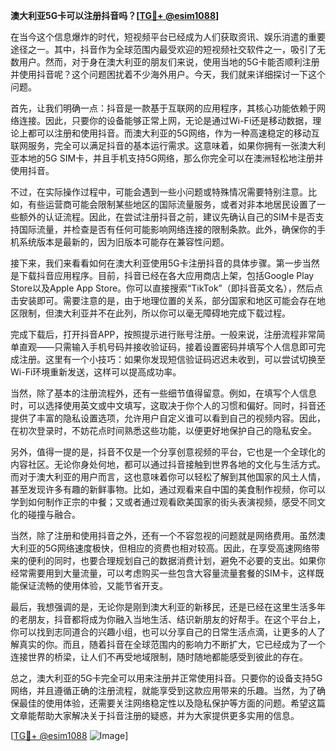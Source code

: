 **澳大利亚5G卡可以注册抖音吗？[[TG💪+ @esim1088](https://t.me/s/esim1088)]**

在当今这个信息爆炸的时代，短视频平台已经成为人们获取资讯、娱乐消遣的重要途径之一。其中，抖音作为全球范围内最受欢迎的短视频社交软件之一，吸引了无数用户。然而，对于身在澳大利亚的朋友们来说，使用当地的5G卡能否顺利注册并使用抖音呢？这个问题困扰着不少海外用户。今天，我们就来详细探讨一下这个问题。

首先，让我们明确一点：抖音是一款基于互联网的应用程序，其核心功能依赖于网络连接。因此，只要你的设备能够正常上网，无论是通过Wi-Fi还是移动数据，理论上都可以注册和使用抖音。而澳大利亚的5G网络，作为一种高速稳定的移动互联网服务，完全可以满足抖音的基本运行需求。这意味着，如果你拥有一张澳大利亚本地的5G SIM卡，并且手机支持5G网络，那么你完全可以在澳洲轻松地注册并使用抖音。

不过，在实际操作过程中，可能会遇到一些小问题或特殊情况需要特别注意。比如，有些运营商可能会限制某些地区的国际流量服务，或者对非本地居民设置了一些额外的认证流程。因此，在尝试注册抖音之前，建议先确认自己的SIM卡是否支持国际流量，并检查是否有任何可能影响网络连接的限制条款。此外，确保你的手机系统版本是最新的，因为旧版本可能存在兼容性问题。

接下来，我们来看看如何在澳大利亚使用5G卡注册抖音的具体步骤。第一步当然是下载抖音应用程序。目前，抖音已经在各大应用商店上架，包括Google Play Store以及Apple App Store。你可以直接搜索“TikTok”（即抖音英文名），然后点击安装即可。需要注意的是，由于地理位置的关系，部分国家和地区可能会存在地区限制，但澳大利亚并不在此列，所以你可以毫无障碍地完成下载过程。

完成下载后，打开抖音APP，按照提示进行账号注册。一般来说，注册流程非常简单直观——只需输入手机号码并接收验证码，接着设置密码并填写个人信息即可完成注册。这里有一个小技巧：如果你发现短信验证码迟迟未收到，可以尝试切换至Wi-Fi环境重新发送，这样可以提高成功率。

当然，除了基本的注册流程外，还有一些细节值得留意。例如，在填写个人信息时，可以选择使用英文或中文填写，这取决于你个人的习惯和偏好。同时，抖音还提供了丰富的隐私设置选项，允许用户自定义谁可以看到自己的视频内容。因此，在初次登录时，不妨花点时间熟悉这些功能，以便更好地保护自己的隐私安全。

另外，值得一提的是，抖音不仅是一个分享创意视频的平台，它也是一个全球化的内容社区。无论你身处何地，都可以通过抖音接触到世界各地的文化与生活方式。而对于澳大利亚的用户而言，这也意味着你可以轻松了解到其他国家的风土人情，甚至发现许多有趣的新鲜事物。比如，通过观看来自中国的美食制作视频，你可以学到如何制作正宗的中餐；又或者通过观看欧美国家的街头表演视频，感受不同文化的碰撞与融合。

当然，除了注册和使用抖音之外，还有一个不容忽视的问题就是网络费用。虽然澳大利亚的5G网络速度极快，但相应的资费也相对较高。因此，在享受高速网络带来的便利的同时，也要合理规划自己的数据消费计划，避免不必要的支出。如果你经常需要用到大量流量，可以考虑购买一些包含大容量流量套餐的SIM卡，这样既能保证流畅的使用体验，又能节省开支。

最后，我想强调的是，无论你是刚到澳大利亚的新移民，还是已经在这里生活多年的老朋友，抖音都将成为你融入当地生活、结识新朋友的好帮手。在这个平台上，你可以找到志同道合的兴趣小组，也可以分享自己的日常生活点滴，让更多的人了解真实的你。而且，随着抖音在全球范围内的影响力不断扩大，它已经成为了一个连接世界的桥梁，让人们不再受地域限制，随时随地都能感受到彼此的存在。

总之，澳大利亚的5G卡完全可以用来注册并正常使用抖音。只要你的设备支持5G网络，并且遵循正确的注册流程，就能享受到这款应用带来的乐趣。当然，为了确保最佳的使用体验，还需要关注网络稳定性以及隐私保护等方面的问题。希望这篇文章能帮助大家解决关于抖音注册的疑惑，并为大家提供更多实用的信息。

[[TG💪+ @esim1088](https://t.me/s/esim1088) ![Image](https://i.postimg.cc/4NQfJmqS/Snipaste-2025-05-13-00-14-12.png)]